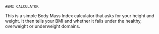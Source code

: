 `#BMI CALCULATOR`

This is a simple Body Mass Index calculator that asks for your height and weight. It then tells your BMI and
whether it falls under the healthy, overweight or underweight domains. 
